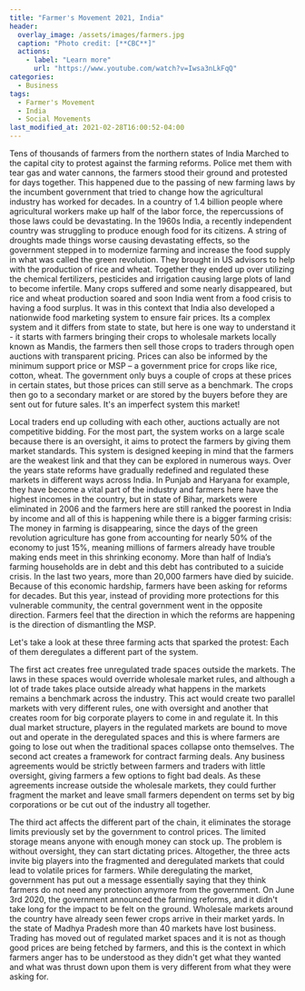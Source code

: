```yaml
---
title: "Farmer's Movement 2021, India"
header:
  overlay_image: /assets/images/farmers.jpg
  caption: "Photo credit: [**CBC**]"
  actions:
    - label: "Learn more"
      url: "https://www.youtube.com/watch?v=Iwsa3nLkFqQ"
categories:
  - Business
tags:
  - Farmer's Movement
  - India
  - Social Movements
last_modified_at: 2021-02-28T16:00:52-04:00
---
```


Tens of thousands of farmers from the northern states of India Marched to the capital city to protest against the farming reforms. Police met them with tear gas and water cannons, the farmers stood their ground and protested for days together. This happened due to the passing of new farming laws by the incumbent government that tried to change how the agricultural industry has worked for decades. In a country of 1.4 billion people where agricultural workers make up half of the labor force, the repercussions of those laws could be devastating. In the 1960s India, a recently independent country was struggling to produce enough food for its citizens. A string of droughts made things worse causing devastating  effects, so the government stepped in to modernize farming and increase the food supply in what was called the green revolution. They brought in US advisors to help with the production of rice and wheat. Together they ended up over utilizing the chemical fertilizers, pesticides and irrigation causing large plots of land to become infertile. Many crops suffered and some nearly disappeared, but rice and wheat production soared and soon India went from a food crisis to having a food surplus. It was in this context that India also developed a nationwide food marketing system to ensure fair prices. Its a complex system and it differs from state to state, but here is one way to understand it - it starts with farmers bringing their crops to wholesale markets locally known as Mandis, the farmers then sell those crops to traders through open auctions with transparent pricing. Prices can also be informed by the minimum support price or MSP – a government price for crops like rice, cotton, wheat. The government only buys a couple of crops at these prices in certain states, but those prices can still serve as a benchmark. The crops then go to a secondary market or are stored by the buyers before they are sent out for future sales. It's an imperfect system this market! 

Local traders end up colluding with each other, auctions actually are not competitive bidding. For the most part, the system works on a large scale because there is an oversight, it aims to protect the farmers by giving them market standards. This system is designed keeping in mind that the  farmers are the weakest link and that they can be explored in numerous ways. Over the years state reforms have gradually redefined and regulated these markets in different ways across India. In Punjab and Haryana for example, they have become a vital part of the industry and farmers here have the highest incomes in the country, but in state of Bihar, markets were eliminated in 2006 and the farmers here are still ranked the poorest in India by income and all of this is happening while there is a bigger farming crisis: The money in farming is disappearing, since the days of the green revolution agriculture has gone from accounting for nearly 50% of the economy to just 15%, meaning millions of farmers already have trouble making ends meet in this shrinking economy. More than half of India’s farming households are in debt and this debt has contributed to a suicide crisis. In the last two years, more than 20,000 farmers have died by suicide. Because of this economic hardship, farmers have been asking for reforms for decades. But this year, instead of providing more protections for this vulnerable community, the central government went in the opposite direction. Farmers feel that the direction in which the reforms are happening is the direction of dismantling the MSP. 

Let's take a look at these three farming acts that sparked the protest: Each of them deregulates a different part of the system.

The first act creates free unregulated trade spaces outside the markets. The laws in these spaces would override wholesale market rules, and although a lot of trade takes place outside already what happens in the markets remains a benchmark across the industry. This act would create two parallel markets with very different rules, one with oversight and another that creates room for big corporate players to come in and regulate it. In this dual market structure, players in the regulated markets are bound to move out and operate in the deregulated spaces and this is where farmers are going to lose out when the traditional spaces collapse onto themselves. 
The second act creates a framework for contract farming deals. Any business agreements would be strictly between farmers and traders with little oversight, giving farmers a few options to fight bad deals. As these agreements increase outside the wholesale markets, they could further fragment the market and leave small farmers dependent on terms set by big corporations or be cut out of the industry all together. 

The third act affects the different part of the chain, it eliminates the storage limits previously set by the government to control prices. The limited storage means anyone with enough money can stock up. The problem is without oversight, they can start dictating prices. Altogether, the three acts invite big players into the fragmented and deregulated markets that could lead to volatile prices for farmers. While deregulating the market, government has put out a message essentially saying that they think farmers do not need any protection anymore from the government. On June 3rd 2020, the government announced the farming reforms, and it didn't take long for the impact to be felt on the ground. Wholesale markets around the country have already seen fewer crops arrive in their market yards. In the state of Madhya Pradesh more than 40 markets have lost business. Trading has moved out of regulated market spaces and it is not as though good prices are being fetched by farmers, and this is the context in which farmers anger has to be understood as they didn't get what they wanted and what was thrust down upon them is very different from what they were asking for. 
